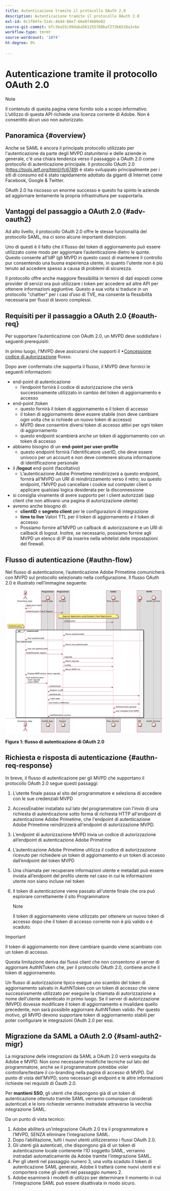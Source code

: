 ```yaml
---
title: Autenticazione tramite il protocollo OAuth 2.0
description: Autenticazione tramite il protocollo OAuth 2.0
exl-id: 0c1f04fe-51dc-4b4d-88e7-66e8f4609e02
source-git-commit: bfc3ba55c99daba561255760baf273b6538a3c6e
workflow-type: tm+mt
source-wordcount: '1074'
ht-degree: 0%

---
```


# Autenticazione tramite il protocollo OAuth 2.0

>[!NOTE]
>
>Il contenuto di questa pagina viene fornito solo a scopo informativo. L’utilizzo di questa API richiede una licenza corrente di Adobe. Non è consentito alcun uso non autorizzato.

## Panoramica {#overview}

Anche se SAML è ancora il principale protocollo utilizzato per l&#39;autenticazione da parte degli MVPD statunitensi e delle aziende in generale, c&#39;è una chiara tendenza verso il passaggio a OAuth 2.0 come protocollo di autenticazione principale. Il protocollo OAuth 2.0 (https://tools.ietf.org/html/rfc6749) è stato sviluppato principalmente per i siti di consumo ed è stato rapidamente adottato da giganti di Internet come Facebook, Google &amp; Twitter.

OAuth 2.0 ha riscosso un enorme successo e questo ha spinto le aziende ad aggiornare lentamente la propria infrastruttura per supportarla.



## Vantaggi del passaggio a OAuth 2.0 {#adv-oauth2}

Ad alto livello, il protocollo OAuth 2.0 offre le stesse funzionalità del protocollo SAML, ma ci sono alcune importanti distinzioni.

Uno di questi è il fatto che il flusso del token di aggiornamento può essere utilizzato come modo per aggiornare l’autenticazione dietro le quinte. Questo consente all&#39;IdP (gli MVPD in questo caso) di mantenere il controllo pur consentendo una buona esperienza utente, in quanto l&#39;utente non è più tenuto ad accedere spesso a causa di problemi di sicurezza.

Il protocollo offre anche maggiore flessibilità in termini di dati esposti come provider di servizi ora può utilizzare i token per accedere ad altre API per ottenere informazioni aggiuntive. Questo a sua volta si traduce in un protocollo &quot;chattier&quot; per i casi d’uso di TVE, ma consente la flessibilità necessaria per flussi di lavoro complessi.





## Requisiti per il passaggio a OAuth 2.0 {#oauth-req}

Per supportare l’autenticazione con OAuth 2.0, un MVPD deve soddisfare i seguenti prerequisiti:

In primo luogo, l&#39;MVPD deve assicurarsi che supporti il *[Concessione codice di autorizzazione](https://oauthlib.readthedocs.io/en/latest/oauth2/grants/authcode.html) flusso.

Dopo aver confermato che supporta il flusso, il MVPD deve fornirci le seguenti informazioni:

* end-point di autenticazione
   * l’endpoint fornirà il codice di autorizzazione che verrà successivamente utilizzato in cambio del token di aggiornamento e accesso
* end-point /token
   * questo fornirà il token di aggiornamento e il token di accesso
   * il token di aggiornamento deve essere stabile (non deve cambiare ogni volta che si richiede un nuovo token di accesso)
   * MVPD deve consentire diversi token di accesso attivi per ogni token di aggiornamento
   * questo endpoint scambierà anche un token di aggiornamento con un token di accesso
* abbiamo bisogno di un **end-point per user-profile**
   * questo endpoint fornirà l’identificatore userID, che deve essere univoco per un account e non deve contenere alcuna informazione di identificazione personale
* il **/logout** end-point (facoltativo)
   * L’autenticazione Adobe Primetime reindirizzerà a questo endpoint, fornirà all’MVPD un URI di reindirizzamento verso il retro; su questo endpoint, l’MVPD può cancellare i cookie sul computer client o applicare qualsiasi logica desiderata per la disconnessione
* si consiglia vivamente di avere supporto per i client autorizzati (app client che non attivano una pagina di autorizzazione utente)
* avremo anche bisogno di:
   * **clientID** e **segreto client** per le configurazioni di integrazione
   * **time to live** Valori TTL per il token di aggiornamento e il token di accesso
   * Possiamo fornire all&#39;MVPD un callback di autorizzazione e un URI di callback di logout. Inoltre, se necessario, possiamo fornire agli MVPD un elenco di IP da inserire nella whitelist delle impostazioni del firewall.


## Flusso di autenticazione {#authn-flow}

Nel flusso di autenticazione, l’autenticazione Adobe Primetime comunicherà con MVPD sul protocollo selezionato nella configurazione. Il flusso OAuth 2.0 è illustrato nell’immagine seguente:



![Diagramma che mostra il flusso di autenticazione in Adobe Authentication che comunica con MVPD sul protocollo selezionato nella configurazione.](assets/authn-flow.png)

**Figura 1: flusso di autenticazione di OAuth 2.0**



## Richiesta e risposta di autenticazione {#authn-req-response}

In breve, il flusso di autenticazione per gli MVPD che supportano il protocollo OAuth 2.0 segue questi passaggi:

1. L’utente finale passa al sito del programmatore e seleziona di accedere con le sue credenziali MVPD
1. AccessEnabler installato sul lato del programmatore con l&#39;invio di una richiesta di autenticazione sotto forma di richiesta HTTP all&#39;endpoint di autenticazione Adobe Primetime, che l&#39;endpoint di autenticazione Adobe Primetime reindirizzerà all&#39;endpoint di autorizzazione MVPD.
1. L’endpoint di autorizzazione MVPD invia un codice di autorizzazione all’endpoint di autenticazione Adobe Primetime
1. L’autenticazione Adobe Primetime utilizza il codice di autorizzazione ricevuto per richiedere un token di aggiornamento e un token di accesso dall’endpoint del token MVPD
1. Una chiamata per recuperare informazioni utente e metadati può essere inviata all’endpoint del profilo utente nel caso in cui le informazioni utente non siano incluse nel token
1. Il token di autenticazione viene passato all&#39;utente finale che ora può esplorare correttamente il sito Programmatore

   >[!NOTE]
   >
   >Il token di aggiornamento viene utilizzato per ottenere un nuovo token di accesso dopo che il token di accesso corrente non è più valido o è scaduto.


>[!IMPORTANT]
>
>Il token di aggiornamento non deve cambiare quando viene scambiato con un token di accesso.

Questa limitazione deriva dai flussi client che non consentono al server di aggiornare AuthNToken che, per il protocollo OAuth 2.0, contiene anche il token di aggiornamento.

Un flusso di autorizzazione tipico esegue uno scambio del token di aggiornamento salvato in AuthNToken con un token di accesso che viene successivamente utilizzato per eseguire la chiamata di autorizzazione a nome dell&#39;utente autenticato in primo luogo. Se il server di autorizzazione (MVPD) dovesse modificare il token di aggiornamento e invalidare quello precedente, non sarà possibile aggiornare AuthNToken valido. Per questo motivo, gli MVPD devono supportare token di aggiornamento stabili per poter configurare le integrazioni OAuth 2.0 per essi.


## Migrazione da SAML a OAuth 2.0 {#saml-auth2-migr}

La migrazione delle integrazioni da SAML a OAuth 2.0 verrà eseguita da Adobe e MVPD. Non sono necessarie modifiche tecniche sul lato del programmatore, anche se il programmatore potrebbe voler controllare/testare il co-branding nella pagina di accesso di MVPD. Dal punto di vista dell’MVPD, sono necessari gli endpoint e le altre informazioni richieste nei requisiti di Oauth 2.0.

Per **mantieni SSO**, gli utenti che dispongono già di un token di autenticazione ottenuto tramite SAML verranno comunque considerati autenticati e le loro richieste verranno instradate attraverso la vecchia integrazione SAML.

Da un punto di vista tecnico:

1. Adobe abiliterà un’integrazione OAuth 2.0 tra il programmatore e l’MVPD, SENZA eliminare l’integrazione SAML.
1. Dopo l’abilitazione, tutti i nuovi utenti utilizzeranno i flussi OAuth 2.0.
1. Gli utenti già autenticati, che dispongono già di un token di autenticazione locale contenente l’ID soggetto SAML, verranno instradati automaticamente da Adobe tramite l’integrazione SAML.
1. Per gli utenti nel passaggio numero 3, una volta scaduto il token di autenticazione SAML generato, Adobe li tratterà come nuovi utenti e si comporterà come gli utenti nel passaggio numero 2.
1. Adobe esaminerà i modelli di utilizzo per determinare il momento in cui l’integrazione SAML può essere disattivata in modo sicuro.
